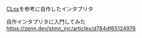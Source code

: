 [CLox](https://github.com/HallofFamer/CLox)を参考に自作したインタプリタ

自作インタプリタに入門してみた
https://zenn.dev/stmn_inc/articles/d784df65124976
